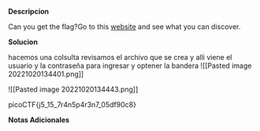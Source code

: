 **Descripcion**

Can you get the flag?Go to this [website](http://saturn.picoctf.net:49699/) and see what you can discover.

**Solucion**

hacemos una colsulta revisamos el archivo que se crea y alli viene el usuario y la contraseña para ingresar y optener la bandera
![[Pasted image 20221020134401.png]]

![[Pasted image 20221020134443.png]]

picoCTF{j5_15_7r4n5p4r3n7_05df90c8}

**Notas Adicionales**